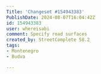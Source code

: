 ```yaml
---
Title: 'Changeset #154943383'
PublishDate: 2024-08-07T16:04:42Z
id: 154943383
user: whereisabi
comment: Specify road surfaces
created_by: StreetComplete 58.2
tags:
- Montenegro
- Budva

---
```

